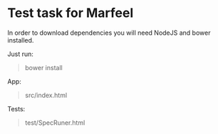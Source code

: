 # Test task for Marfeel

In order to download dependencies you will need NodeJS and bower installed.

Just run:

> bower install

App:
> src/index.html

Tests:
> test/SpecRuner.html